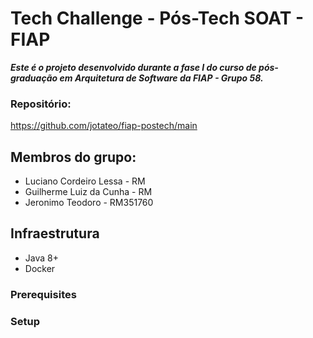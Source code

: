 # Tech Challenge - Pós-Tech SOAT - FIAP

<b><i>Este é o projeto desenvolvido durante a fase I do curso de pós-graduação em Arquitetura de Software da FIAP - Grupo 58.</i></b>

### Repositório:
https://github.com/jotateo/fiap-postech/main

## Membros do grupo:
* Luciano Cordeiro Lessa - RM
* Guilherme Luiz da Cunha - RM 
* Jeronimo Teodoro - RM351760 

## Infraestrutura
* Java 8+
* Docker

### Prerequisites

### Setup

